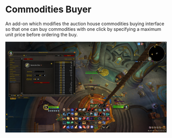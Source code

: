 # Commodities Buyer

An add-on which modifies the auction house commodities buying interface so that one can buy commodities with one click by specifying a maximum unit price before ordering the buy.

![Preview of add-on](preview.jpg)
